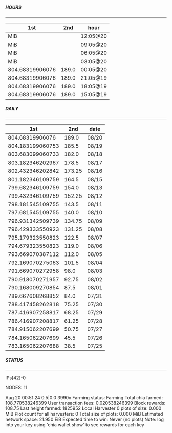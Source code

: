 ##### HOURS
-------

| 1st | 2nd | hour |
|---|----|-----|
|MiB |  | 12:05@20 |
|MiB |  | 09:05@20 |
|MiB |  | 06:05@20 |
|MiB |  | 03:05@20 |
|804.68319906076 | 189.0 | 00:05@20 |
|804.68319906076 | 189.0 | 21:05@19 |
|804.68319906076 | 189.0 | 18:05@19 |
|804.68319906076 | 189.0 | 15:05@19 |

##### DAILY
-------

| 1st | 2nd | date |
|---|----|-----|
|804.68319906076 | 189.0 | 08/20 |
|804.183199060753 | 185.5 | 08/19 |
|803.683099060733 | 182.0 | 08/18 |
|803.182346202967 | 178.5 | 08/17 |
|802.432346202842 | 173.25 | 08/16 |
|801.182346109759 | 164.5 | 08/15 |
|799.682346109759 | 154.0 | 08/13 |
|799.432346109759 | 152.25 | 08/12 |
|798.181545109755 | 143.5 | 08/11 |
|797.681545109755 | 140.0 | 08/10 |
|796.931342509739 | 134.75 | 08/09 |
|796.429333550923 | 131.25 | 08/08 |
|795.179323550823 | 122.5 | 08/07 |
|794.679323550823 | 119.0 | 08/06 |
|793.669070387112 | 112.0 | 08/05 |
|792.169070275063 | 101.5 | 08/04 |
|791.669070272958 | 98.0 | 08/03 |
|790.918070271957 | 92.75 | 08/02 |
|790.168009270854 | 87.5 | 08/01 |
|789.667608268852 | 84.0 | 07/31 |
|788.417458262818 | 75.25 | 07/30 |
|787.416907258817 | 68.25 | 07/29 |
|786.416907208817 | 61.25 | 07/28 |
|784.915062207699 | 50.75 | 07/27 |
|784.165062207699 | 45.5 | 07/26 |
|783.165062207688 | 38.5 | 07/25 |


##### STATUS
-------

IPs[42]-0

NODES: 11

Aug 20 00:51:24 0.5|0.0
3990x
Farming status: Farming
Total chia farmed: 108.770538246399
User transaction fees: 0.020538246399
Block rewards: 108.75
Last height farmed: 1825952
Local Harvester
   0 plots of size: 0.000 MiB
Plot count for all harvesters: 0
Total size of plots: 0.000 MiB
Estimated network space: 21.950 EiB
Expected time to win: Never (no plots)
Note: log into your key using 'chia wallet show' to see rewards for each key
